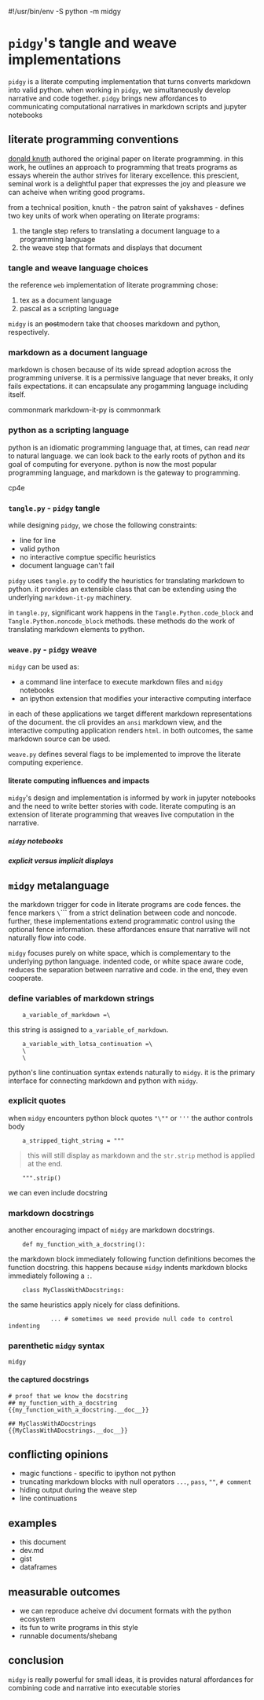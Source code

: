 #!/usr/bin/env -S python -m midgy 
# `pidgy`'s tangle and weave implementations


`pidgy` is a literate computing implementation that turns converts markdown into valid python. when working in `pidgy`, we simultaneously develop narrative and code together. `pidgy` brings new affordances to communicating computational narratives in markdown scripts and jupyter notebooks

## literate programming conventions

[donald knuth] authored the original paper on literate programming. in this work, he outlines an approach to programming that treats programs as essays wherein the author strives for literary excellence. this prescient, seminal work is a delightful paper that expresses the joy and pleasure we can acheive when writing good programs.

from a technical position, knuth - the patron saint of yakshaves - defines two key units of work when operating on literate programs:

1. the tangle step refers to translating a document language to a programming language
2. the weave step that formats and displays that document

### tangle and weave language choices

the reference `web` implementation of literate programming chose:

1. tex as a document language
2. pascal as a scripting language

`midgy` is an ~~post~~modern take that chooses markdown and python, respectively.

### markdown as a document language

markdown is chosen because of its wide spread adoption across the programming universe. it is a permissive language that never breaks, it only fails expectations. it can encapsulate any progamming language including itself.

commonmark
markdown-it-py is commonmark

### python as a scripting language

python is an idiomatic programming language that, at times, can read _near_ to natural language. we can look back to the early roots of python and its goal of computing for everyone. python is now the most popular programming language, and markdown is the gateway to programming.

cp4e 

### `tangle.py` - `pidgy` tangle

while designing `pidgy`, we chose the following constraints:

* line for line
* valid python
* no interactive comptue specific heuristics
* document language can't fail

`pidgy` uses `tangle.py` to codify the heuristics for translating markdown to python. it provides an extensible class that can be extending using the underlying `markdown-it-py` machinery.

in `tangle.py`, significant work happens in the `Tangle.Python.code_block` and `Tangle.Python.noncode_block` methods. these methods do the work of translating markdown elements to python.

### `weave.py` - `pidgy` weave

`midgy` can be used as:

* a command line interface to execute markdown files and `midgy` notebooks
* an ipython extension that modifies your interactive computing interface

in each of these applications we target different markdown representations of the document. the cli provides an `ansi` markdown view, and the interactive computing application renders `html`. in both outcomes, the same markdown source can be used.

`weave.py` defines several flags to be implemented to improve the literate computing experience.

#### literate computing influences and impacts

`midgy`'s design and implementation is informed by work in jupyter notebooks and the need to write better stories with code. literate computing is an extension of literate programming that weaves live computation in the narrative.

##### `midgy` notebooks

##### explicit versus implicit displays

## `midgy` metalanguage

the markdown trigger for code in literate programs are code fences. the fence markers `\`\`\`` from a strict delination between code and noncode. further, these implementations extend programmatic control using the optional fence information. these affordances ensure that narrative will not naturally flow into code.

`midgy` focuses purely on white space, which is complementary to the underlying python language. indented code, or white space aware code, reduces the separation between narrative and code. in the end, they even cooperate.

### define variables of markdown strings

        a_variable_of_markdown =\
this string is assigned to `a_variable_of_markdown`.

        a_variable_with_lotsa_continuation =\
        \
        \
python's line continuation syntax extends naturally to `midgy`. it is the primary interface for connecting markdown and python with `midgy`.

### explicit quotes

when `midgy` encounters python block quotes `"\""` or `'''` the author controls body


        a_stripped_tight_string = """
> this will still display as markdown and the `str.strip` method is applied at the end.

        """.strip()

we can even include docstring

### markdown docstrings

another encouraging impact of `midgy` are markdown docstrings.

        def my_function_with_a_docstring():
the markdown block immediately following function definitions becomes the function docstring. this happens because `midgy` indents markdown blocks immediately following a `:`.


        class MyClassWithADocstrings:
the same heuristics apply nicely for class definitions.

                ... # sometimes we need provide null code to control indenting


### parenthetic `midgy` syntax

`midgy` 

#### the captured docstrings

```text
# proof that we know the docstring
## my_function_with_a_docstring
{{my_function_with_a_docstring.__doc__}}

## MyClassWithADocstrings
{{MyClassWithADocstrings.__doc__}}
```

## conflicting opinions

* magic functions - specific to ipython not python
* truncating markdown blocks with null operators `...`, `pass`, `""`, `# comment`
* hiding output during the weave step
* line continuations

## examples

* this document
* dev.md
* gist
* dataframes

## measurable outcomes

* we can reproduce acheive dvi document formats with the python ecosystem
* its fun to write programs in this style
* runnable documents/shebang

## conclusion

`midgy` is really powerful for small ideas, it is provides natural affordances for combining code and narrative into executable stories

[literate programming]: #
[donald knuth]: #
[literate computing]: #
[cp4e]: #
[indented code blocks]: https://spec.commonmark.org/0.30/#indented-code-blocks
[fenced code blocks]: https://spec.commonmark.org/0.30/#fenced-code-blocks